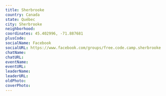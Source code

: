 ```yaml
---
title: Sherbrooke
country: Canada
state: Québec
city: Sherbrooke
neighborhood: 
coordinates: 45.402996, -71.887681
plusCode:
socialName: Facebook
socialURL: https://www.facebook.com/groups/free.code.camp.sherbrooke
chatName:
chatURL:
eventName:
eventURL:
leaderName:
leaderURL:
oldPhoto: 
coverPhoto:
---
```

